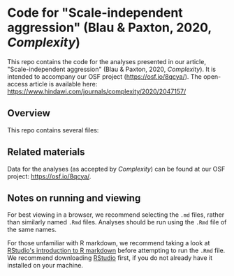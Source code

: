 # Code for "Scale-independent aggression" (Blau & Paxton, 2020, *Complexity*)

This repo contains the code for the analyses presented in our article, 
"Scale-independent aggression" (Blau & Paxton, 2020, *Complexity*). 
It is intended to accompany our OSF project (https://osf.io/8qcya/).
The open-access article is available here: 
https://www.hindawi.com/journals/complexity/2020/2047157/

## Overview

This repo contains several files:

## Related materials

Data for the analyses (as accepted by *Complexity*) can be found at our OSF
project: https://osf.io/8qcya/.

## Notes on running and viewing

For best viewing in a browser, we recommend selecting the `.md` files, rather 
than similarly named `.Rmd` files. Analyses should be run using the `.Rmd` 
file of the same names.

For those unfamiliar with R markdown, we recommend taking a look at 
[RStudio's introduction to R markdown](http://rmarkdown.rstudio.com/) 
before attempting to run the `.Rmd` file. We recommend downloading
[RStudio](https://www.rstudio.com/) first, if you do not already have 
it installed on your machine.

